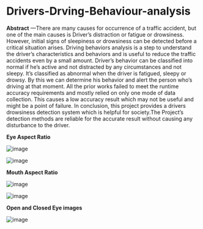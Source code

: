 # Drivers-Drving-Behaviour-analysis
**Abstract**
—There are many causes for occurrence of a traffic accident, but one of the main causes is Driver’s distraction or fatigue or drowsiness. However, initial signs of sleepiness or drowsiness can be detected before
 a critical situation arises. Driving behaviors analysis is a step to understand the driver’s characteristics and behaviors and is useful to reduce the traffic accidents even by a small amount. Driver’s behavior 
 can be classified into normal if he’s active and not distracted by any circumstances and not sleepy. It’s classified as abnormal when the driver is fatigued, sleepy or drowsy. By this we can determine his 
 behavior and alert the person who’s driving at that moment. All the prior works failed to meet the runtime accuracy requirements and mostly relied on only one mode of data collection. This causes a low accuracy 
 result which may not be useful and might be a point of failure. In conclusion, this project provides a drivers drowsiness detection system which is helpful for society.The Project’s detection 
 methods are reliable for the accurate result without causing any disturbance to the driver.



**Eye Aspect Ratio**

![image](https://github.com/user-attachments/assets/e42e1897-65c2-4373-aa40-43078397e820)

![image](https://github.com/user-attachments/assets/21be080d-aff1-4dd3-9421-d0768028c1f2)

**Mouth Aspect Ratio**

![image](https://github.com/user-attachments/assets/c1a43e9c-0016-486a-81ef-4003505fa846)

![image](https://github.com/user-attachments/assets/61aec39e-ea2d-455f-a3d3-93b3be57316e)

**Open and Closed Eye images**

![image](https://github.com/user-attachments/assets/6ea3890c-26de-4063-875d-890f27559c66)







